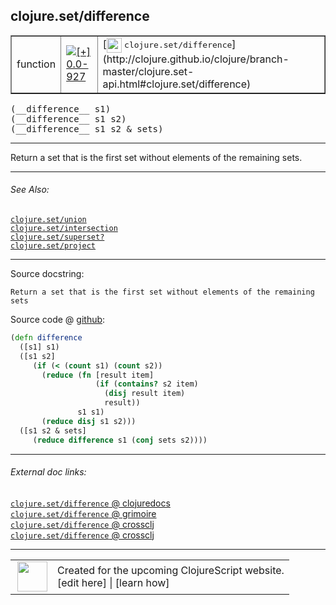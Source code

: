 ## clojure.set/difference



 <table border="1">
<tr>
<td>function</td>
<td><a href="https://github.com/cljsinfo/cljs-api-docs/tree/0.0-927"><img valign="middle" alt="[+] 0.0-927" title="Added in 0.0-927" src="https://img.shields.io/badge/+-0.0--927-lightgrey.svg"></a> </td>
<td>
[<img height="24px" valign="middle" src="http://i.imgur.com/1GjPKvB.png"> <samp>clojure.set/difference</samp>](http://clojure.github.io/clojure/branch-master/clojure.set-api.html#clojure.set/difference)
</td>
</tr>
</table>


 <samp>
(__difference__ s1)<br>
</samp>
 <samp>
(__difference__ s1 s2)<br>
</samp>
 <samp>
(__difference__ s1 s2 & sets)<br>
</samp>

---

Return a set that is the first set without elements of the remaining sets.



---


###### See Also:

[`clojure.set/union`](../clojure.set/union.md)<br>
[`clojure.set/intersection`](../clojure.set/intersection.md)<br>
[`clojure.set/superset?`](../clojure.set/supersetQMARK.md)<br>
[`clojure.set/project`](../clojure.set/project.md)<br>

---


Source docstring:

```
Return a set that is the first set without elements of the remaining sets
```


Source code @ [github](https://github.com/clojure/clojurescript/blob/r2322/src/cljs/clojure/set.cljs#L46-L58):

```clj
(defn difference
  ([s1] s1)
  ([s1 s2] 
     (if (< (count s1) (count s2))
       (reduce (fn [result item] 
                   (if (contains? s2 item) 
                     (disj result item) 
                     result))
               s1 s1)
       (reduce disj s1 s2)))
  ([s1 s2 & sets] 
     (reduce difference s1 (conj sets s2))))
```

<!--
Repo - tag - source tree - lines:

 <pre>
clojurescript @ r2322
└── src
    └── cljs
        └── clojure
            └── <ins>[set.cljs:46-58](https://github.com/clojure/clojurescript/blob/r2322/src/cljs/clojure/set.cljs#L46-L58)</ins>
</pre>

-->

---



###### External doc links:

[`clojure.set/difference` @ clojuredocs](http://clojuredocs.org/clojure.set/difference)<br>
[`clojure.set/difference` @ grimoire](http://conj.io/store/v1/org.clojure/clojure/1.7.0-beta3/clj/clojure.set/difference/)<br>
[`clojure.set/difference` @ crossclj](http://crossclj.info/fun/clojure.set/difference.html)<br>
[`clojure.set/difference` @ crossclj](http://crossclj.info/fun/clojure.set.cljs/difference.html)<br>

---

 <table>
<tr><td>
<img valign="middle" align="right" width="48px" src="http://i.imgur.com/Hi20huC.png">
</td><td>
Created for the upcoming ClojureScript website.<br>
[edit here] | [learn how]
</td></tr></table>

[edit here]:https://github.com/cljsinfo/cljs-api-docs/blob/master/cljsdoc/clojure.set/difference.cljsdoc
[learn how]:https://github.com/cljsinfo/cljs-api-docs/wiki/cljsdoc-files

<!--

This information was too distracting to show to readers, but I'll leave it
commented here since it is helpful to:

- pretty-print the data used to generate this document
- and show how to retrieve that data



The API data for this symbol:

```clj
{:description "Return a set that is the first set without elements of the remaining sets.",
 :ns "clojure.set",
 :name "difference",
 :signature ["[s1]" "[s1 s2]" "[s1 s2 & sets]"],
 :history [["+" "0.0-927"]],
 :type "function",
 :related ["clojure.set/union"
           "clojure.set/intersection"
           "clojure.set/superset?"
           "clojure.set/project"],
 :full-name-encode "clojure.set/difference",
 :source {:code "(defn difference\n  ([s1] s1)\n  ([s1 s2] \n     (if (< (count s1) (count s2))\n       (reduce (fn [result item] \n                   (if (contains? s2 item) \n                     (disj result item) \n                     result))\n               s1 s1)\n       (reduce disj s1 s2)))\n  ([s1 s2 & sets] \n     (reduce difference s1 (conj sets s2))))",
          :title "Source code",
          :repo "clojurescript",
          :tag "r2322",
          :filename "src/cljs/clojure/set.cljs",
          :lines [46 58]},
 :full-name "clojure.set/difference",
 :clj-symbol "clojure.set/difference",
 :docstring "Return a set that is the first set without elements of the remaining sets"}

```

Retrieve the API data for this symbol:

```clj
;; from Clojure REPL
(require '[clojure.edn :as edn])
(-> (slurp "https://raw.githubusercontent.com/cljsinfo/cljs-api-docs/catalog/cljs-api.edn")
    (edn/read-string)
    (get-in [:symbols "clojure.set/difference"]))
```

-->
